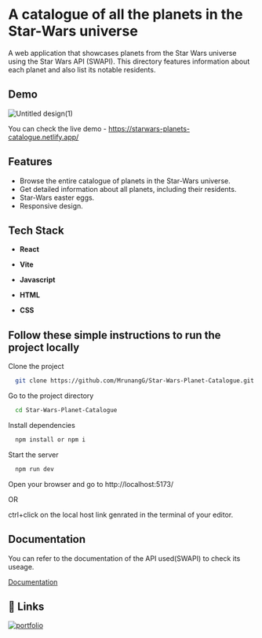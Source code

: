 
# A catalogue of all the planets in the Star-Wars universe

A web application that showcases planets from the Star Wars universe using the Star Wars API (SWAPI). This directory features information about each planet and also list its notable residents.


## Demo

![Untitled design(1)](https://github.com/MrunangG/Star-Wars-Planet-Catalogue/assets/110838504/643d67c8-2070-4119-a10b-7edce48015c4)


You can check the live demo - https://starwars-planets-catalogue.netlify.app/
## Features

- Browse the entire catalogue of planets in the Star-Wars universe. 
- Get detailed information about all planets, including their residents.
- Star-Wars easter eggs. 
- Responsive design.


## Tech Stack

- **React** 

- **Vite** 

- **Javascript**

- **HTML**

- **CSS**

## Follow these simple instructions to run the project locally

Clone the project

```bash
  git clone https://github.com/MrunangG/Star-Wars-Planet-Catalogue.git
```

Go to the project directory

```bash
  cd Star-Wars-Planet-Catalogue
```

Install dependencies

```bash
  npm install or npm i
```

Start the server

```bash
  npm run dev
```
Open your browser and go to http://localhost:5173/

OR

ctrl+click on the local host link genrated in the terminal of your editor.
## Documentation
You can refer to the documentation of the API used(SWAPI) to check its useage.

[Documentation](https://www.swapi.tech/documentation)


## 🔗 Links
[![portfolio](https://img.shields.io/badge/my_portfolio-000?style=for-the-badge&logo=ko-fi&logoColor=white)](https://mrunang.site/)

